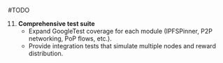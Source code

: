 #TODO

11. **Comprehensive test suite**
    - Expand GoogleTest coverage for each module (IPFSPinner, P2P networking, PoP flows, etc.).
    - Provide integration tests that simulate multiple nodes and reward distribution.
